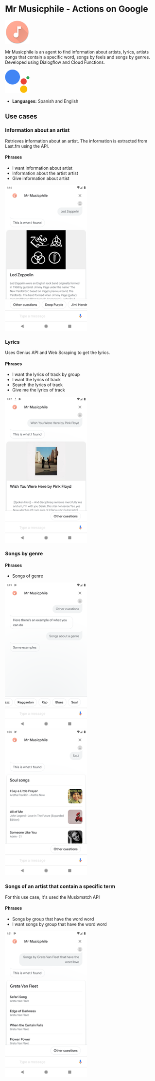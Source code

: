 # Mr Musicphile - Actions on Google

<img src="./repo_images/ic_launcher.png" height="80">

Mr Musicphile is an agent to find information about artists, lyrics, artists songs that contain a specific word, songs by feels and songs by genres. Developed using Dialogflow and Cloud Functions.

<img src="./repo_images/google_assistant_logo.svg?sanitize=true" height="80">

- **Languages:** Spanish and English

## Use cases

### Information about an artist

Retrieves information about an artist. The information is extracted from Last.fm using the API.

#### Phrases

- I want information about artist
- Information about the artist artist
- Give information about artist

<img src="./repo_images/artist_information.png" height="480">

### Lyrics

Uses Genius API and Web Scraping to get the lyrics.

#### Phrases

- I want the lyrics of track by group
- I want the lyrics of track
- Search the lyrics of track
- Give me the lyrics of track

<img src="./repo_images/song_lyrics.png" height="480">

### Songs by genre

#### Phrases

- Songs of genre

<img src="./repo_images/songs_genre.png" height="480"> <img src="./repo_images/songs_genre_1.png" height="480">

### Songs of an artist that contain a specific term

For this use case, it's used the Musixmatch API

#### Phrases

- Songs by group that have the word word
- I want songs by group that have the word word

<img src="./repo_images/songs_group_word.png" height="480">
